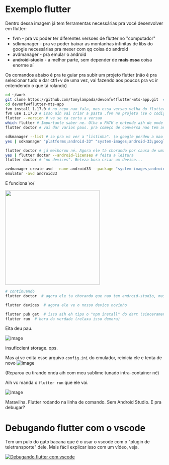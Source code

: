 # Exemplo flutter

Dentro dessa imagem já tem ferramentas necessárias pra você desenvolver em flutter:

* fvm - pra vc poder ter diferentes versoes de flutter no "computador"
* sdkmanager - pra vc poder baixar as montanhas infinitas de libs do google necessárias pra mexer com qq coisa do android
* avdmanager - pra emular o android
* ~~android-studio~~ - a melhor parte, sem depender de **mais essa** coisa enorme aí

Os comandos abaixo é pra te guiar pra subir um projeto flutter (não é pra selecionar tudo e dar ctrl+v de uma vez, vai fazendo aos poucos pra vc ir entendendo o que tá rolando)


```bash
cd ~/work
git clone https://github.com/tonylampada/devonfw4flutter-mts-app.git  # um projeto flutter qualquer que eu achei no github
cd devonfw4flutter-mts-app
fvm install 1.17.0 # no repo nao fala, mas essa versao velha do flutter vai funcionar com esse projeto aih
fvm use 1.17.0 # isso aih vai criar a pasta .fvm no projeto (se o codigo fosse seu vc deveria botar isso no .gitignore)
flutter --version # ve se ta certa a versao
which flutter # Importante saber ne. Olha o PATH e entende aih de onde ta vindo o executavel. 
flutter doctor # vai dar varios paus. pra começo de conversa nao tem android sdk nenhum

sdkmanager --list # so pra vc ver a "listinha". (o google perdeu a mao nisso aih, mas isso nao vem ao caso)
yes | sdkmanager "platforms;android-33" "system-images;android-33;google_apis;x86_64" "build-tools;33.0.0" # instala umas paradinhas aih

flutter doctor # já melhorou né. Agora ele tá chorando por causa de umas licenças...
yes | flutter doctor --android-licenses # feita a leitura
flutter doctor # "no devices". Beleza bora criar um device...

avdmanager create avd --name android33 --package "system-images;android-33;google_apis;x86_64"
emulator -avd android33
```

E funciona \o/

<img src="https://user-images.githubusercontent.com/218821/191873180-b6d5f1a9-5784-44c0-b96e-200f05d44f56.png" width="300">

```bash
# continuando
flutter doctor  # agora ele ta chorando que nao tem android-studio, mas isso eh feature e nao bug

flutter devices  # agora ele ve o nosso device novinho

flutter pub get  # isso aih eh tipo o "npm install" do dart (sinceramente nem sei onde ele baixa as coisas)
flutter run  # hora da verdade (relaxa isso demora)
```

Eita deu pau.

![image](https://user-images.githubusercontent.com/218821/191874709-82f8a264-27a5-46a8-8680-e3381d70488e.png)

insuficcient storage. ops.

Mas aí vc edita esse arquivo `config.ini` do emulador, reinicia ele e tenta de novo
![image](https://user-images.githubusercontent.com/218821/191874895-43df9c2d-e178-4187-ada5-f29fb39510d5.png)

(Reparou eu tirando onda aih com meu sublime tunado intra-container né)

Aih vc manda o `flutter run` que ele vai.

![image](https://user-images.githubusercontent.com/218821/191875061-8d7ebd53-2dc9-4d48-ba84-98f35c80a04e.png)

Maravilha. Flutter rodando na linha de comando. Sem Android Studio. 
E pra debugar?

# Debugando flutter com o vscode

Tem um pulo do gato bacana que é o usar o vscode com o "plugin de teletransporte" dele. Mais fácil explicar isso com um vídeo, veja.

[![Debugando flutter com vscode](https://img.youtube.com/vi/xMLyS0B4cK0/0.jpg)](https://www.youtube.com/watch?v=xMLyS0B4cK0)
